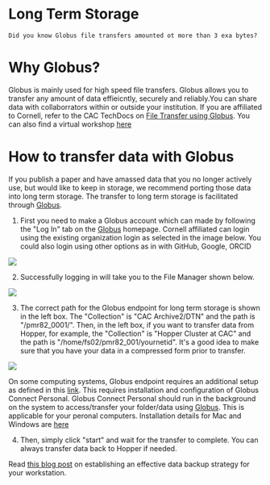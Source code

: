 # Long Term Storage 

`Did you know Globus file transfers amounted ot more than 3 exa bytes?`

# Why Globus?

Globus is mainly used for high speed file transfers. Globus allows you to transfer any amount of data effieicntly, securely and reliably.You can share data with collaborrators within or outside your institution. If you are affiliated to Cornell, refer to the CAC TechDocs on [File Transfer using Globus](https://www.cac.cornell.edu/techdocs/files/FileTransferGlobus/). You can also find a virtual workshop [here](https://cvw.cac.cornell.edu/globusxfer)

# How to transfer data with Globus
If you publish a paper and have amassed data that you no longer actively use, but would like to keep in storage, we recommend porting those data into long term storage. The transfer to long term storage is facilitated through [Globus](https://www.globus.org/).

1. First you need to make a Globus account which can made by following the "Log In" tab on the [Globus](https://www.globus.org/) homepage. Cornell affiliated can login using the existing organization login as selected in the image below. You could also login using other options as in with GitHub, Google, ORCID

![](../images/globus3.png)

2. Successfully logging in will take you to the File Manager shown below.

![](../images/globus1.png)

3. The correct path for the Globus endpoint for long term storage is shown in the left box. The "Collection" is "CAC Archive2/DTN" and the path is "/pmr82_0001/". Then, in the left box, if you want to transfer data from Hopper, for example, the "Collection" is "Hopper Cluster at CAC" and the path is "/home/fs02/pmr82_001/yournetid". It's a good idea to make sure that you have your data in a compressed form prior to transfer.   

![](../images/globus2.png)

On some computing systems, Globus endpoint requires an additional setup as defined in this [link](https://docs.globus.org/globus-connect-personal/install/linux/). This requires installation and configuration of Globus Connect Personal. Globus Connect Personal should run in the background on the system to access/transfer your folder/data using [Globus](https://www.globus.org/). This is applicable for your peronal computers. Installation details for Mac and Windows are [here](https://www.globus.org/globus-connect-personal)

4. Then, simply click "start" and wait for the transfer to complete. You can always transfer data back to Hopper if needed. 


Read [this blog post](https://waterprogramming.wordpress.com/2018/09/07/establishing-an-effective-data-backup-strategy-for-your-workstation/) on establishing an effective data backup strategy for your workstation. 
